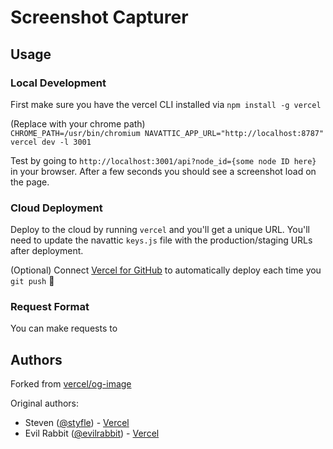 # Screenshot Capturer

## Usage


### Local Development

First make sure you have the vercel CLI installed via `npm install -g vercel`

(Replace with your chrome path)  
`CHROME_PATH=/usr/bin/chromium NAVATTIC_APP_URL="http://localhost:8787" vercel dev -l 3001`

Test by going to `http://localhost:3001/api?node_id={some node ID here}` in your browser. After a few seconds you should see a screenshot load on the page.

### Cloud Deployment

Deploy to the cloud by running `vercel` and you'll get a unique URL. You'll need to update the navattic `keys.js` file with the production/staging URLs after deployment.

(Optional) Connect [Vercel for GitHub](https://vercel.com/github) to automatically deploy each time you `git push` 🚀

### Request Format

You can make requests to 

## Authors

Forked from [vercel/og-image](https://github.com/vercel/og-image)

Original authors:

- Steven ([@styfle](https://twitter.com/styfle)) - [Vercel](https://vercel.com)
- Evil Rabbit ([@evilrabbit](https://twitter.com/evilrabbit_)) - [Vercel](https://vercel.com)
